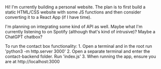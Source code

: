 Hi! I'm currently building a personal website. The plan is to first build a static HTML/CSS website with some JS functions and then consider converting it to a React App (if I have time).

I'm planning on integrating some kind of API as well. Maybe what I'm currently listening to on Spotify (although that's kind of intrusive)? Maybe a ChatGPT chatbox?

To run the contact box functionality:
    1. Open a terminal and in the root run 'python3 -m http.server 3000'
    2. Open a separate terminal and enter the contact-backend folder. Run 'index.js'
    3. When running the app, ensure you are at http://localhost:3000
